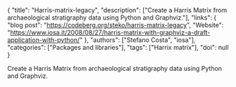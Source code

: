 {
  "title": "Harris-matrix-legacy",
  "description": ["Create a Harris Matrix from archaeological stratigraphy data using Python and Graphviz."],
  "links": {
    "blog post": "https://codeberg.org/steko/harris-matrix-legacy",
    "Website": "https://www.iosa.it/2008/08/27/harris-matrix-with-graphviz-a-draft-application-with-python/"
  },
  "authors": ["Stefano Costa", "iosa"],
  "categories": ["Packages and libraries"],
  "tags": ["Harrix matrix"],
  "doi": null
}

<!-- Generated by csv2md.R – do not edit by hand -->

Create a Harris Matrix from archaeological stratigraphy data using Python and Graphviz.